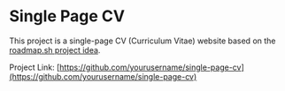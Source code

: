 # Single Page CV

This project is a single-page CV (Curriculum Vitae) website based on the [roadmap.sh project idea](https://roadmap.sh/projects/single-page-cv).

Project Link: [https://github.com/yourusername/single-page-cv](https://github.com/yourusername/single-page-cv)
